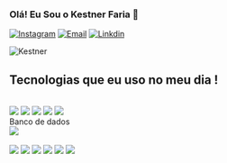 
### Olá! Eu Sou o Kestner Faria 👋

[![Instagram](https://img.shields.io/badge/Instagram-E4405F?style=for-the-badge&logo=instagram&logoColor=white)](https://www.instagram.com/kestner.faria/)
[![Email](https://img.shields.io/badge/Microsoft_Outlook-0078D4?style=for-the-badge&logo=microsoft-outlook&logoColor=white)](https://outlook.live.com/mail/0/mailto:kestnerwfaria@hotmail.com)
[![Linkdin](https://img.shields.io/badge/LinkedIn-0077B5?style=for-the-badge&logo=linkedin&logoColor=white)](https://www.linkedin.com/in/kestner-willian-de-faria-3801a9217/)


![Kestner ](https://github-readme-stats.vercel.app/api?username=KestnerFaria&show_icons=true&theme=radical)

## Tecnologias que eu uso no meu dia !

<div style="display: inline_block"><br/>
<img align="center alt="html5" src="https://img.shields.io/badge/HTML5-E34F26?style=for-the-badge&logo=html5&logoColor=white"/>
<img align="center alt="CSS3" src="https://img.shields.io/badge/CSS3-1572B6?style=for-the-badge&logo=css3&logoColor=white"/>
<img align="center alt="TypeScript" src="https://img.shields.io/badge/TypeScript-007ACC?style=for-the-badge&logo=typescript&logoColor=white"/>
<img align="center alt="Nest" src="https://img.shields.io/badge/nestjs-%23E0234E.svg?style=for-the-badge&logo=nestjs&logoColor=white"/>
<img align="center alt="Node" src="	https://img.shields.io/badge/Node.js-43853D?style=for-the-badge&logo=node.js&logoColor=white"/>
</div>
<div style="display: inline_block">Banco de dados<br/>
<img align="center alt="MongoDB" src="https://img.shields.io/badge/MongoDB-%234ea94b.svg?style=for-the-badge&logo=mongodb&logoColor=white"/>
</div>

<div style="display: inline_block"><br/>
<img align="center alt="html5" src="https://img.shields.io/badge/HTML5-E34F26?style=for-the-badge&logo=html5&logoColor=white"/>
<img align="center alt="CSS3" src="https://img.shields.io/badge/CSS3-1572B6?style=for-the-badge&logo=css3&logoColor=white"/>
<img align="center alt="TypeScript" src="https://img.shields.io/badge/TypeScript-007ACC?style=for-the-badge&logo=typescript&logoColor=white"/>
<img align="center alt="Nest" src="https://img.shields.io/badge/nestjs-%23E0234E.svg?style=for-the-badge&logo=nestjs&logoColor=white"/>
<img align="center alt="Node" src="	https://img.shields.io/badge/Node.js-43853D?style=for-the-badge&logo=node.js&logoColor=white"/>
<img align="center alt="MongoDB" src="https://img.shields.io/badge/MongoDB-%234ea94b.svg?style=for-the-badge&logo=mongodb&logoColor=white"/>
</div>
